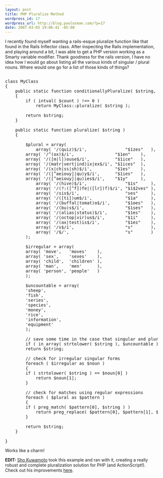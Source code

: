```yaml
--- 
layout: post
title: PHP Pluralize Method
wordpress_id: 17
wordpress_url: http://blog.paulosman.com/?p=17
date: 2007-03-03 19:06:41 -05:00
---
```

<p>I recently found myself wanting a rails-esque pluralize function like that found in the Rails Inflector class. After inspecting the Rails implementation, and playing around a bit, I was able to get a PHP version working as a Smarty variable modifier. Thank goodness for the rails version, I have no idea how I would go about listing all the various kinds of singular / plural nouns. Where would one go for a list of those kinds of things?</p>

<pre lang="php">

class MyClass 
{
    public static function conditionallyPluralize( $string, $count )
    {
        if ( intval( $count ) !== 0 )
            return MyClass::pluralize( $string );

        return $string; 
    }

    public static function pluralize( $string ) 
    {

        $plural = array(
            array( '/(quiz)$/i',               "$1zes"   ),
	    array( '/^(ox)$/i',                "$1en"    ),
	    array( '/([m|l])ouse$/i',          "$1ice"   ),
	    array( '/(matr|vert|ind)ix|ex$/i', "$1ices"  ),
	    array( '/(x|ch|ss|sh)$/i',         "$1es"    ),
	    array( '/([^aeiouy]|qu)y$/i',      "$1ies"   ),
	    array( '/([^aeiouy]|qu)ies$/i',    "$1y"     ),
    	    array( '/(hive)$/i',               "$1s"     ),
    	    array( '/(?:([^f])fe|([lr])f)$/i', "$1$2ves" ),
    	    array( '/sis$/i',                  "ses"     ),
    	    array( '/([ti])um$/i',             "$1a"     ),
    	    array( '/(buffal|tomat)o$/i',      "$1oes"   ),
            array( '/(bu)s$/i',                "$1ses"   ),
    	    array( '/(alias|status)$/i',       "$1es"    ),
    	    array( '/(octop|vir)us$/i',        "$1i"     ),
    	    array( '/(ax|test)is$/i',          "$1es"    ),
    	    array( '/s$/i',                    "s"       ),
    	    array( '/$/',                      "s"       )
        );

        $irregular = array(
	    array( 'move',   'moves'    ),
	    array( 'sex',    'sexes'    ),
	    array( 'child',  'children' ),
	    array( 'man',    'men'      ),
	    array( 'person', 'people'   )
        );

        $uncountable = array( 
	    'sheep', 
	    'fish',
	    'series',
	    'species',
	    'money',
	    'rice',
	    'information',
	    'equipment'
        );

        // save some time in the case that singular and plural are the same
        if ( in_array( strtolower( $string ), $uncountable ) )
	    return $string;

        // check for irregular singular forms
        foreach ( $irregular as $noun )
        {
	    if ( strtolower( $string ) == $noun[0] )
	        return $noun[1];
        }

        // check for matches using regular expressions
        foreach ( $plural as $pattern )
        {
	    if ( preg_match( $pattern[0], $string ) )
	        return preg_replace( $pattern[0], $pattern[1], $string );
        }
	
        return $string;
    }

}
</pre>

<p>Works like a charm!</p>

<p><b>EDIT:</b> <a href="http://kuwamoto.org/">Sho Kuwamoto</a> took this example and ran with it, creating a really robust and complete pluralization solution for PHP (and ActionScript!). Check out his improvements <a href="http://kuwamoto.org/2007/12/17/improved-pluralizing-in-php-actionscript-and-ror/">here</a>.</p>
